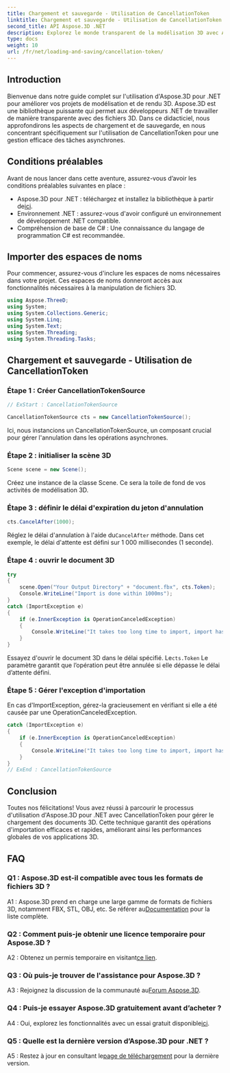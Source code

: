 ```yaml
---
title: Chargement et sauvegarde - Utilisation de CancellationToken
linktitle: Chargement et sauvegarde - Utilisation de CancellationToken
second_title: API Aspose.3D .NET
description: Explorez le monde transparent de la modélisation 3D avec Aspose.3D pour .NET. Apprenez à charger et enregistrer efficacement des documents 3D à l'aide de CancellationToken.
type: docs
weight: 10
url: /fr/net/loading-and-saving/cancellation-token/
---
```

## Introduction

Bienvenue dans notre guide complet sur l'utilisation d'Aspose.3D pour .NET pour améliorer vos projets de modélisation et de rendu 3D. Aspose.3D est une bibliothèque puissante qui permet aux développeurs .NET de travailler de manière transparente avec des fichiers 3D. Dans ce didacticiel, nous approfondirons les aspects de chargement et de sauvegarde, en nous concentrant spécifiquement sur l'utilisation de CancellationToken pour une gestion efficace des tâches asynchrones.

## Conditions préalables

Avant de nous lancer dans cette aventure, assurez-vous d’avoir les conditions préalables suivantes en place :

-  Aspose.3D pour .NET : téléchargez et installez la bibliothèque à partir de[ici](https://releases.aspose.com/3d/net/).
- Environnement .NET : assurez-vous d'avoir configuré un environnement de développement .NET compatible.
- Compréhension de base de C# : Une connaissance du langage de programmation C# est recommandée.

## Importer des espaces de noms

Pour commencer, assurez-vous d'inclure les espaces de noms nécessaires dans votre projet. Ces espaces de noms donneront accès aux fonctionnalités nécessaires à la manipulation de fichiers 3D.

```csharp
using Aspose.ThreeD;
using System;
using System.Collections.Generic;
using System.Linq;
using System.Text;
using System.Threading;
using System.Threading.Tasks;
```

## Chargement et sauvegarde - Utilisation de CancellationToken

### Étape 1 : Créer CancellationTokenSource

```csharp
// ExStart : CancellationTokenSource

CancellationTokenSource cts = new CancellationTokenSource();
```

Ici, nous instancions un CancellationTokenSource, un composant crucial pour gérer l'annulation dans les opérations asynchrones.

### Étape 2 : initialiser la scène 3D

```csharp
Scene scene = new Scene();
```

Créez une instance de la classe Scene. Ce sera la toile de fond de vos activités de modélisation 3D.

### Étape 3 : définir le délai d'expiration du jeton d'annulation

```csharp
cts.CancelAfter(1000);
```

 Réglez le délai d'annulation à l'aide du`CancelAfter` méthode. Dans cet exemple, le délai d'attente est défini sur 1 000 millisecondes (1 seconde).

### Étape 4 : ouvrir le document 3D

```csharp
try
{
    scene.Open("Your Output Directory" + "document.fbx", cts.Token);
    Console.WriteLine("Import is done within 1000ms");
}
catch (ImportException e)
{
    if (e.InnerException is OperationCanceledException)
    {
        Console.WriteLine("It takes too long time to import, import has been canceled.");
    }
}
```

 Essayez d'ouvrir le document 3D dans le délai spécifié. Le`cts.Token` Le paramètre garantit que l’opération peut être annulée si elle dépasse le délai d’attente défini.

### Étape 5 : Gérer l'exception d'importation

En cas d'ImportException, gérez-la gracieusement en vérifiant si elle a été causée par une OperationCanceledException.

```csharp
catch (ImportException e)
{
    if (e.InnerException is OperationCanceledException)
    {
        Console.WriteLine("It takes too long time to import, import has been canceled.");
    }
}
// ExEnd : CancellationTokenSource
```

## Conclusion

Toutes nos félicitations! Vous avez réussi à parcourir le processus d'utilisation d'Aspose.3D pour .NET avec CancellationToken pour gérer le chargement des documents 3D. Cette technique garantit des opérations d'importation efficaces et rapides, améliorant ainsi les performances globales de vos applications 3D.

## FAQ

### Q1 : Aspose.3D est-il compatible avec tous les formats de fichiers 3D ?

 A1 : Aspose.3D prend en charge une large gamme de formats de fichiers 3D, notamment FBX, STL, OBJ, etc. Se référer au[Documentation](https://reference.aspose.com/3d/net/) pour la liste complète.

### Q2 : Comment puis-je obtenir une licence temporaire pour Aspose.3D ?

 A2 : Obtenez un permis temporaire en visitant[ce lien](https://purchase.aspose.com/temporary-license/).

### Q3 : Où puis-je trouver de l'assistance pour Aspose.3D ?

 A3 : Rejoignez la discussion de la communauté au[Forum Aspose.3D](https://forum.aspose.com/c/3d/18).

### Q4 : Puis-je essayer Aspose.3D gratuitement avant d’acheter ?

 A4 : Oui, explorez les fonctionnalités avec un essai gratuit disponible[ici](https://releases.aspose.com/).

### Q5 : Quelle est la dernière version d’Aspose.3D pour .NET ?

 A5 : Restez à jour en consultant le[page de téléchargement](https://releases.aspose.com/3d/net/) pour la dernière version.